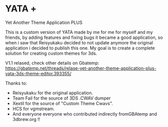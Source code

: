 # YATA +
Yet Another Theme Application PLUS

This is a custom version of YATA made by me for me for myself and my friends, by adding features and fixing bugs it became a good application,
so when i saw that Reisyukaku decided to not update anymore the original application i decided to publish this one.
My goal is to create a complete solution for creating custom themes for 3ds.

V1.1 relased, check other details on Gbatemp: https://gbatemp.net/threads/relase-yet-another-theme-application-plus-yata-3ds-theme-editor.393355/

Thanks to:
- Reisyukaku for the original application.
- Team Fail for the source of 3DS .CWAV dumper
- Xextil for the source of "Custom Theme Cwavs".
- HCS for vgmstream.
- And everyone everyone who contributed indirectly fromGBAtemp and 3dbrew.org !!
